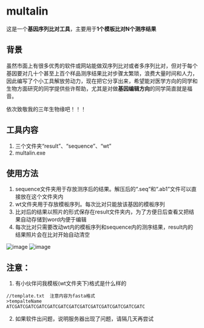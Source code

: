 # multalin
这是一个**基因序列比对工具**，主要用于**1个模板比对N个测序结果**
## 背景
虽然市面上有很多优秀的软件或网站能做双序列比对或者多序列比对，但对于每个基因要对几十个甚至上百个样品测序结果比对步骤太繁琐，浪费大量时间和人力，因此编写了个小工具解放劳动力，现在把它分享出来，希望能对医学方向的同学和生物方面研究的同学提供些许帮助，尤其是对做**基因编辑方向**的同学简直就是福音。

依次致敬我的三年生物缘吧！！！

## 工具内容
1. 三个文件夹“result”、“sequence”、“wt”
2. multalin.exe

## 使用方法
1. sequence文件夹用于存放测序后的结果。解压后的“.seq”和“.ab1”文件可以直接放在这个文件夹内
2. wt文件夹用于存放模板序列。每次比对只能放该基因的模板序列
3. 比对后的结果以照片的形式保存在result文件夹内，为了方便日后查看又把结果自动存储到word内便于编辑
4. 每次比对只需要改动wt内的模板序列和sequence内的测序结果，result内的结果照片会在比对开始自动清空

![image](https://user-images.githubusercontent.com/113836412/190904212-6efd6790-153a-4b71-a174-9cb04ca284bc.png)
![image](https://user-images.githubusercontent.com/113836412/190904381-403f7238-171b-4552-9dd9-3b486d41d986.png)
## 注意：
1. 有小伙伴问我模板(wt文件夹下)格式是什么样的
```
//template.txt	注意内容为fasta格式
>tempalteName   
ATCGATCGATCGATCGATCGATCGATCGATCGATCGATCGATCGATCGATC
```
2. 如果软件出问题，说明服务器出现了问题，请隔几天再尝试
